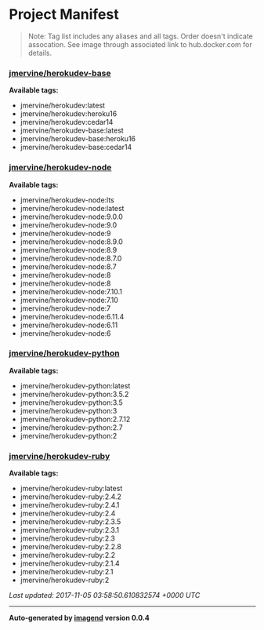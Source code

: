 # Project Manifest
> Note: Tag list includes any aliases and all tags. Order doesn't indicate
> assocation. See image through associated link to hub.docker.com for details.


### [jmervine/herokudev-base](https://hub.docker.com/r/jmervine/herokudev-base/)

**Available tags:**

- jmervine/herokudev:latest
- jmervine/herokudev:heroku16
- jmervine/herokudev:cedar14
- jmervine/herokudev-base:latest
- jmervine/herokudev-base:heroku16
- jmervine/herokudev-base:cedar14

### [jmervine/herokudev-node](https://hub.docker.com/r/jmervine/herokudev-node/)

**Available tags:**

- jmervine/herokudev-node:lts
- jmervine/herokudev-node:latest
- jmervine/herokudev-node:9.0.0
- jmervine/herokudev-node:9.0
- jmervine/herokudev-node:9
- jmervine/herokudev-node:8.9.0
- jmervine/herokudev-node:8.9
- jmervine/herokudev-node:8.7.0
- jmervine/herokudev-node:8.7
- jmervine/herokudev-node:8
- jmervine/herokudev-node:8
- jmervine/herokudev-node:7.10.1
- jmervine/herokudev-node:7.10
- jmervine/herokudev-node:7
- jmervine/herokudev-node:6.11.4
- jmervine/herokudev-node:6.11
- jmervine/herokudev-node:6

### [jmervine/herokudev-python](https://hub.docker.com/r/jmervine/herokudev-python/)

**Available tags:**

- jmervine/herokudev-python:latest
- jmervine/herokudev-python:3.5.2
- jmervine/herokudev-python:3.5
- jmervine/herokudev-python:3
- jmervine/herokudev-python:2.7.12
- jmervine/herokudev-python:2.7
- jmervine/herokudev-python:2

### [jmervine/herokudev-ruby](https://hub.docker.com/r/jmervine/herokudev-ruby/)

**Available tags:**

- jmervine/herokudev-ruby:latest
- jmervine/herokudev-ruby:2.4.2
- jmervine/herokudev-ruby:2.4.1
- jmervine/herokudev-ruby:2.4
- jmervine/herokudev-ruby:2.3.5
- jmervine/herokudev-ruby:2.3.1
- jmervine/herokudev-ruby:2.3
- jmervine/herokudev-ruby:2.2.8
- jmervine/herokudev-ruby:2.2
- jmervine/herokudev-ruby:2.1.4
- jmervine/herokudev-ruby:2.1
- jmervine/herokudev-ruby:2


_Last updated: 2017-11-05 03:58:50.610832574 +0000 UTC_

---
**Auto-generated by [imagend](https://github.com/jmervine/imagend) version 0.0.4**
